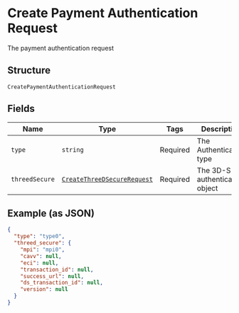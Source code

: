 
# Create Payment Authentication Request

The payment authentication request

## Structure

`CreatePaymentAuthenticationRequest`

## Fields

| Name | Type | Tags | Description | Getter | Setter |
|  --- | --- | --- | --- | --- | --- |
| `type` | `string` | Required | The Authentication type | getType(): string | setType(string type): void |
| `threedSecure` | [`CreateThreeDSecureRequest`](/doc/models/create-three-d-secure-request.md) | Required | The 3D-S authentication object | getThreedSecure(): CreateThreeDSecureRequest | setThreedSecure(CreateThreeDSecureRequest threedSecure): void |

## Example (as JSON)

```json
{
  "type": "type0",
  "threed_secure": {
    "mpi": "mpi0",
    "cavv": null,
    "eci": null,
    "transaction_id": null,
    "success_url": null,
    "ds_transaction_id": null,
    "version": null
  }
}
```


